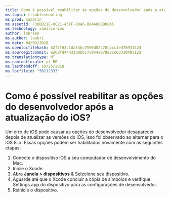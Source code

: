 ```yaml
---
title: Como é possível reabilitar as opções do desenvolvedor após a atualização do iOS?
ms.topic: troubleshooting
ms.prod: xamarin
ms.assetid: F38BD21E-0C21-43FF-80A6-BB4A88DB88A5
ms.technology: xamarin-ios
author: lobrien
ms.author: laobri
ms.date: 04/03/2018
ms.openlocfilehash: 42f7f63c1da54bc7596d52c78cbcc1ed76931424
ms.sourcegitcommit: e268fd44422d0bbc7c944a678e2cc633a0493122
ms.translationtype: MT
ms.contentlocale: pt-BR
ms.lasthandoff: 10/25/2018
ms.locfileid: "50112333"
---
```

# <a name="how-can-i-reenable-developer-options-after-updating-ios"></a>Como é possível reabilitar as opções do desenvolvedor após a atualização do iOS?

Um erro de iOS pode causar as opções do desenvolvedor desaparecer depois de atualizar as versões do iOS, isso foi observado ao alternar para o iOS 8. x. Essas opções podem ser habilitados novamente com as seguintes etapas:

1. Conecte o dispositivo iOS a seu computador de desenvolvimento do Mac.
2. Inicie o Xcode.
3. Abra **Janela > dispositivos** & Selecione seu dispositivo.
4. Aguarde até que o Xcode concluir a cópia de símbolos e verifique Settings.app do dispositivo para as configurações de desenvolvedor.
5. Reinicie o dispositivo.
